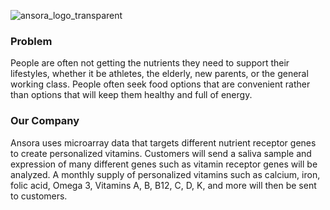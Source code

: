 ![ansora_logo_transparent](https://github.com/andrabuchan/ansora/assets/91843821/2f4f6453-ec15-42e1-96c3-38ec902505a7)

### Problem 
People are often not getting the nutrients they need to support their lifestyles, whether it be athletes, the elderly, new parents, or the general working class. People often seek food options that are convenient rather than options that will keep them healthy and full of energy.

### Our Company
Ansora uses microarray data that targets different nutrient receptor genes to create personalized vitamins. Customers will send a saliva sample and expression of many different genes such as vitamin receptor genes will be analyzed. A monthly supply of personalized vitamins such as calcium, iron, folic acid, Omega 3,  Vitamins A, B, B12, C, D, K, and more will then be sent to customers. 
